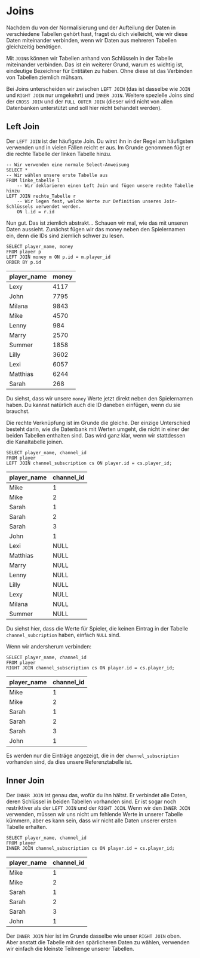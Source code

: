 # Joins

Nachdem du von der Normalisierung und der Aufteilung der Daten in verschiedene Tabellen gehört hast, fragst du dich vielleicht, wie wir diese Daten miteinander verbinden, wenn wir Daten aus mehreren Tabellen gleichzeitig benötigen.

Mit `JOIN`s können wir Tabellen anhand von Schlüsseln in der Tabelle miteinander verbinden.
Das ist ein weiterer Grund, warum es wichtig ist, eindeutige Bezeichner für Entitäten zu haben.
Ohne diese ist das Verbinden von Tabellen ziemlich mühsam.

Bei Joins unterscheiden wir zwischen `LEFT JOIN` (das ist dasselbe wie `JOIN` und `RIGHT JOIN` nur umgekehrt) und `INNER JOIN`.
Weitere spezielle Joins sind der `CROSS JOIN` und der `FULL OUTER JOIN` (dieser wird nicht von allen Datenbanken unterstützt und soll hier nicht behandelt werden).

## Left Join

Der `LEFT JOIN` ist der häufigste Join.
Du wirst ihn in der Regel am häufigsten verwenden und in vielen Fällen reicht er aus. 
Im Grunde genommen fügt er die rechte Tabelle der linken Tabelle hinzu.

```postgresql
-- Wir verwenden eine normale Select-Anweisung
SELECT *
-- Wir wählen unsere erste Tabelle aus
FROM linke_tabelle l
    -- Wir deklarieren einen Left Join und fügen unsere rechte Tabelle hinzu 
LEFT JOIN rechte_Tabelle r 
    -- Wir legen fest, welche Werte zur Definition unseres Join-Schlüssels verwendet werden.
    ON l.id = r.id
```

Nun gut. Das ist ziemlich abstrakt...
Schauen wir mal, wie das mit unseren Daten aussieht.
Zunächst fügen wir das money neben den Spielernamen ein, denn die IDs sind ziemlich schwer zu lesen.

```postgresql
SELECT player_name, money
FROM player p 
LEFT JOIN money m ON p.id = m.player_id
ORDER BY p.id
```

| player_name | money |
|:------------|:------|
| Lexy        | 4117  |
| John        | 7795  |
| Milana      | 9843  |
| Mike        | 4570  |
| Lenny       | 984   |
| Marry       | 2570  |
| Summer      | 1858  |
| Lilly       | 3602  |
| Lexi        | 6057  |
| Matthias    | 6244  |
| Sarah       | 268   |

Du siehst, dass wir unsere `money` Werte jetzt direkt neben den Spielernamen haben.
Du kannst natürlich auch die ID daneben einfügen, wenn du sie brauchst.

Die rechte Verknüpfung ist im Grunde die gleiche.
Der einzige Unterschied besteht darin, wie die Datenbank mit Werten umgeht, die nicht in einer der beiden Tabellen enthalten sind.
Das wird ganz klar, wenn wir stattdessen die Kanaltabelle joinen.

```postgresql
SELECT player_name, channel_id
FROM player
LEFT JOIN channel_subscription cs ON player.id = cs.player_id;
```

| player_name | channel_id |
|:------------|:-----------|
| Mike        | 1          |
| Mike        | 2          |
| Sarah       | 1          |
| Sarah       | 2          |
| Sarah       | 3          |
| John        | 1          |
| Lexi        | NULL       |
| Matthias    | NULL       |
| Marry       | NULL       |
| Lenny       | NULL       |
| Lilly       | NULL       |
| Lexy        | NULL       |
| Milana      | NULL       |
| Summer      | NULL       |

Du siehst hier, dass die Werte für Spieler, die keinen Eintrag in der Tabelle `channel_subcription` haben, einfach `NULL` sind.

Wenn wir andersherum verbinden:

```postgresql
SELECT player_name, channel_id
FROM player
RIGHT JOIN channel_subscription cs ON player.id = cs.player_id;
```

| player_name | channel_id |
|:------------|:-----------|
| Mike        | 1          |
| Mike        | 2          |
| Sarah       | 1          |
| Sarah       | 2          |
| Sarah       | 3          |
| John        | 1          |

Es werden nur die Einträge angezeigt, die in der `channel_subscription` vorhanden sind, da dies unsere Referenztabelle ist.

## Inner Join

Der `INNER JOIN` ist genau das, wofür du ihn hältst.
Er verbindet alle Daten, deren Schlüssel in beiden Tabellen vorhanden sind. 
Er ist sogar noch restriktiver als der `LEFT JOIN` und der `RIGHT JOIN`.
Wenn wir den `INNER JOIN` verwenden, müssen wir uns nicht um fehlende Werte in unserer Tabelle kümmern, aber es kann sein, dass wir nicht alle Daten unserer ersten Tabelle erhalten.

```postgresql
SELECT player_name, channel_id
FROM player
INNER JOIN channel_subscription cs ON player.id = cs.player_id;
```

| player_name | channel_id |
|:------------|:-----------|
| Mike        | 1          |
| Mike        | 2          |
| Sarah       | 1          |
| Sarah       | 2          |
| Sarah       | 3          |
| John        | 1          |


Der `INNER JOIN` hier ist im Grunde dasselbe wie unser `RIGHT JOIN` oben.
Aber anstatt die Tabelle mit den spärlicheren Daten zu wählen, verwenden wir einfach die kleinste Teilmenge unserer Tabellen.
